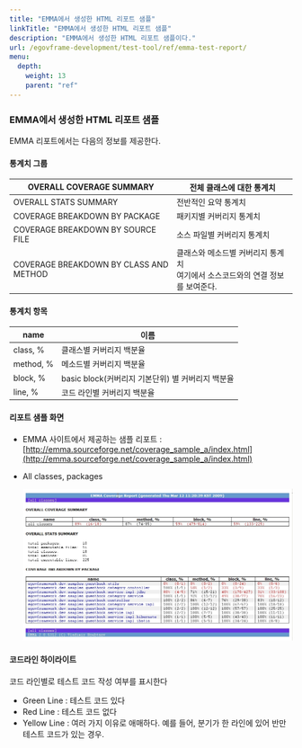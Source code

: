 ```yaml
---
title: "EMMA에서 생성한 HTML 리포트 샘플"
linkTitle: "EMMA에서 생성한 HTML 리포트 샘플"
description: "EMMA에서 생성한 HTML 리포트 샘플이다."
url: /egovframe-development/test-tool/ref/emma-test-report/
menu:
  depth:
    weight: 13
    parent: "ref"
---
```

### EMMA에서 생성한 HTML 리포트 샘플

EMMA 리포트에서는 다음의 정보를 제공한다.

#### 통계치 그룹

| OVERALL COVERAGE SUMMARY               | 전체 클래스에 대한 통계치                                                      |
| -------------------------------------- | ------------------------------------------------------------------------------ |
| OVERALL STATS SUMMARY                  | 전반적인 요약 통계치                                                           |
| COVERAGE BREAKDOWN BY PACKAGE          | 패키지별 커버리지 통계치                                                       |
| COVERAGE BREAKDOWN BY SOURCE FILE      | 소스 파일별 커버리지 통계치                                                    |
| COVERAGE BREAKDOWN BY CLASS AND METHOD | 클래스와 메소드별 커버리지 통계치 <br> 여기에서 소스코드와의 연결 정보를 보여준다. |

#### 통계치 항목

| name      | 이름                                              |
| --------- | ------------------------------------------------- |
| class, %  | 클래스별 커버리지 백분율                          |
| method, % | 메소드별 커버리지 백분율                          |
| block, %  | basic block(커버리지 기본단위) 별 커버리지 백분율 |
| line, %   | 코드 라인별 커버리지 백분율                       |

#### 리포트 샘플 화면

* EMMA 사이트에서 제공하는 샘플 리포트 : [http://emma.sourceforge.net/coverage_sample_a/index.html](http://emma.sourceforge.net/coverage_sample_a/index.html)
* All classes, packages

  ![리포트 샘플 화면](./images/emma-coverage-report.jpg)

#### 코드라인 하이라이트

코드 라인별로 테스트 코드 작성 여부를 표시한다

* Green Line : 테스트 코드 있다
* Red Line : 테스트 코드 없다
* Yellow Line : 여러 가지 이유로 애매하다. 예를 들어, 분기가 한 라인에 있어 반만 테스트 코드가 있는 경우.
